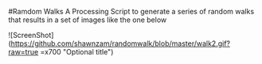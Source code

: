 #Ramdom Walks
A Processing Script to generate a series of random walks that results in a set of images like the one below

![ScreenShot](https://github.com/shawnzam/randomwalk/blob/master/walk2.gif?raw=true =x700  "Optional title")
